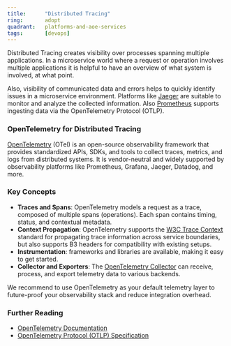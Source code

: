 ```yaml
---
title:      "Distributed Tracing"
ring:       adopt
quadrant:   platforms-and-aoe-services
tags:       [devops]
---
```


Distributed Tracing creates visibility over processes spanning multiple applications.
In a microservice world where a request or operation involves multiple applications it is helpful to have an overview of what system is involved, at what point.

Also, visibility of communicated data and errors helps to quickly identify issues in a microservice environment.
Platforms like [Jaeger](/platforms-and-aoe-services/jaeger/) are suitable to monitor and analyze the collected information. Also [Prometheus](/platforms-and-aoe-services/prometheus/) supports ingesting data via the OpenTelemetry Protocol (OTLP).

### OpenTelemetry for Distributed Tracing

[OpenTelemetry](https://opentelemetry.io/) (OTel) is an open-source observability framework that provides standardized APIs, SDKs, and tools to collect traces, metrics, and logs from distributed systems. It is vendor-neutral and widely supported by observability platforms like Prometheus, Grafana, Jaeger, Datadog, and more.

### Key Concepts
- **Traces and Spans**: OpenTelemetry models a request as a trace, composed of multiple spans (operations). Each span contains timing, status, and contextual metadata.
- **Context Propagation**: OpenTelemetry supports the [W3C Trace Context](https://www.w3.org/TR/trace-context/) standard for propagating trace information across service boundaries, but also supports B3 headers for compatibility with existing setups.
- **Instrumentation**: frameworks and libraries are available, making it easy to get started.
- **Collector and Exporters**: The [OpenTelemetry Collector](https://opentelemetry.io/docs/collector/) can receive, process, and export telemetry data to various backends.

We recommend to use OpenTelemetry as your default telemetry layer to future-proof your observability stack and reduce integration overhead.

### Further Reading
- [OpenTelemetry Documentation](https://opentelemetry.io/docs/)
- [OpenTelemetry Protocol (OTLP) Specification](https://opentelemetry.io/docs/specs/otlp/)
